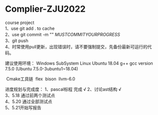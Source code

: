 # Complier-ZJU2022
course project  
1、use git add . to cache  
2、use git commit -m ""  $MUST COMMIT YOUR PROGRESS$   
3、git push  
4、时常使用pull更新，出现错误时，请不要强制提交，先备份最新可运行的代码。

建议使用环境：
    Windows SubSystem Linux Ubuntu 18.04
    g++ gcc version 7.5.0 (Ubuntu 7.5.0-3ubuntu1~18.04)

​    Cmake工具链
​    flex
​    bison
​    llvm-6.0

进度规划与完成度：
1、pascal标程 完成 √ 
2、讨论ast结构  √  
3、5.18 通过前两个测试点    
4、5.20 通过全部测试点  
5、5.21开始写报告  
